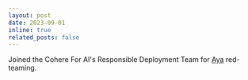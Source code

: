 ```yaml
---
layout: post
date: 2023-09-01
inline: true
related_posts: false
---
```


Joined the Cohere For AI's Responsible Deployment Team for [Aya](https://sites.google.com/cohere.com/aya-en/home) red-teaming.